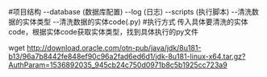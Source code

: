 #项目结构
    --database  (数据库配置)
    --log   (日志)
    --scripts   (执行脚本)
        --清洗数据的实体类型
            --清洗数据的实体code(.py)
#执行方式
    传入具体要清洗的实体code，根据实体code获取实体类型，找到具体执行的py文件


wget http://download.oracle.com/otn-pub/java/jdk/8u181-b13/96a7b8442fe848ef90c96a2fad6ed6d1/jdk-8u181-linux-x64.tar.gz?AuthParam=1536892035_945cb24c750d0971b8c5b1925cc723a9

